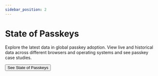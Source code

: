 ```yaml
---
sidebar_position: 2
---
```


# State of Passkeys

Explore the latest data in global passkey adoption. View live and historical data across different browsers and
operating systems and see passkey case studies.

<a href="https://state-of-passkeys.io/" target="_blank"><button>See State of Passkeys</button></a>
